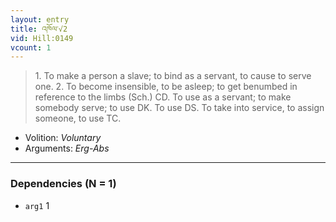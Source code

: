```yaml
---
layout: entry
title: འཁོལ་√2
vid: Hill:0149
vcount: 1
---
```

> 1\. To make a person a slave; to bind as a servant, to cause to serve one\. 2\. To become insensible, to be asleep; to get benumbed in reference to the limbs (Sch\.) CD\. To use as a servant; to make somebody serve; to use DK\. To use DS\. To take into service, to assign someone, to use TC\.

* Volition: _Voluntary_
* Arguments: _Erg-Abs_

---

### Dependencies (N = 1)
* `arg1` 1
